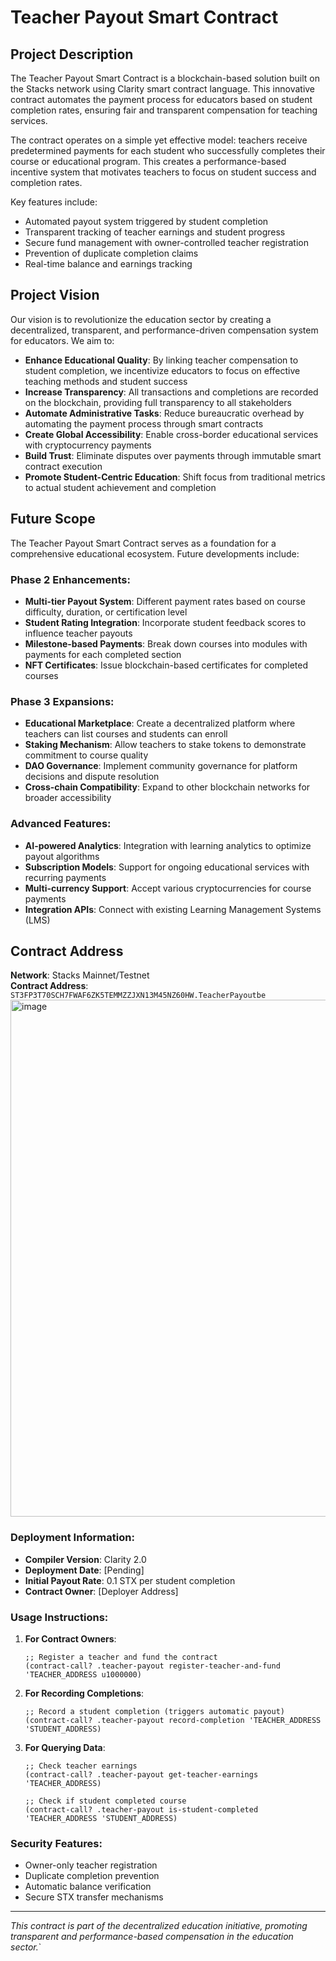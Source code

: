 # Teacher Payout Smart Contract

## Project Description

The Teacher Payout Smart Contract is a blockchain-based solution built on the Stacks network using Clarity smart contract language. This innovative contract automates the payment process for educators based on student completion rates, ensuring fair and transparent compensation for teaching services.

The contract operates on a simple yet effective model: teachers receive predetermined payments for each student who successfully completes their course or educational program. This creates a performance-based incentive system that motivates teachers to focus on student success and completion rates.

Key features include:
- Automated payout system triggered by student completion
- Transparent tracking of teacher earnings and student progress
- Secure fund management with owner-controlled teacher registration
- Prevention of duplicate completion claims
- Real-time balance and earnings tracking

## Project Vision

Our vision is to revolutionize the education sector by creating a decentralized, transparent, and performance-driven compensation system for educators. We aim to:

- **Enhance Educational Quality**: By linking teacher compensation to student completion, we incentivize educators to focus on effective teaching methods and student success
- **Increase Transparency**: All transactions and completions are recorded on the blockchain, providing full transparency to all stakeholders
- **Automate Administrative Tasks**: Reduce bureaucratic overhead by automating the payment process through smart contracts
- **Create Global Accessibility**: Enable cross-border educational services with cryptocurrency payments
- **Build Trust**: Eliminate disputes over payments through immutable smart contract execution
- **Promote Student-Centric Education**: Shift focus from traditional metrics to actual student achievement and completion

## Future Scope

The Teacher Payout Smart Contract serves as a foundation for a comprehensive educational ecosystem. Future developments include:

### Phase 2 Enhancements:
- **Multi-tier Payout System**: Different payment rates based on course difficulty, duration, or certification level
- **Student Rating Integration**: Incorporate student feedback scores to influence teacher payouts
- **Milestone-based Payments**: Break down courses into modules with payments for each completed section
- **NFT Certificates**: Issue blockchain-based certificates for completed courses

### Phase 3 Expansions:
- **Educational Marketplace**: Create a decentralized platform where teachers can list courses and students can enroll
- **Staking Mechanism**: Allow teachers to stake tokens to demonstrate commitment to course quality
- **DAO Governance**: Implement community governance for platform decisions and dispute resolution
- **Cross-chain Compatibility**: Expand to other blockchain networks for broader accessibility

### Advanced Features:
- **AI-powered Analytics**: Integration with learning analytics to optimize payout algorithms
- **Subscription Models**: Support for ongoing educational services with recurring payments
- **Multi-currency Support**: Accept various cryptocurrencies for course payments
- **Integration APIs**: Connect with existing Learning Management Systems (LMS)

## Contract Address

**Network**: Stacks Mainnet/Testnet  
**Contract Address**: ` ST3FP3T70SCH7FWAF6ZK5TEMMZZJXN13M45NZ60HW.TeacherPayoutbe `
<img width="1483" height="827" alt="image" src="https://github.com/user-attachments/assets/9b5aee33-ea5c-45a2-a634-f0118c71c5a1" />

### Deployment Information:
- **Compiler Version**: Clarity 2.0
- **Deployment Date**: [Pending]
- **Initial Payout Rate**: 0.1 STX per student completion
- **Contract Owner**: [Deployer Address]

### Usage Instructions:

1. **For Contract Owners**:
   ```clarity
   ;; Register a teacher and fund the contract
   (contract-call? .teacher-payout register-teacher-and-fund 'TEACHER_ADDRESS u1000000)
   ```

2. **For Recording Completions**:
   ```clarity
   ;; Record a student completion (triggers automatic payout)
   (contract-call? .teacher-payout record-completion 'TEACHER_ADDRESS 'STUDENT_ADDRESS)
   ```

3. **For Querying Data**:
   ```clarity
   ;; Check teacher earnings
   (contract-call? .teacher-payout get-teacher-earnings 'TEACHER_ADDRESS)
   
   ;; Check if student completed course
   (contract-call? .teacher-payout is-student-completed 'TEACHER_ADDRESS 'STUDENT_ADDRESS)
   ```

### Security Features:
- Owner-only teacher registration
- Duplicate completion prevention
- Automatic balance verification
- Secure STX transfer mechanisms

---

*This contract is part of the decentralized education initiative, promoting transparent and performance-based compensation in the education sector.*`
